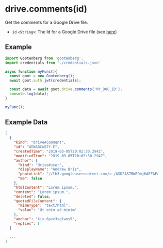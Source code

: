 # drive.comments(id)

Get the comments for a Google Drive file.

- `id` `<String>`: The Id for a Google Drive file (see [here](../README.md#usage))

## Example
```javascript
import Gootenberg from 'gootenberg';
import credentials from './credentials.json'

async function myFunc(){
  const goot = new Gootenberg();
  await goot.auth.jwt(credentials);

  const data = await goot.drive.comments('MY_DOC_ID');
  console.log(data);
}

myFunc();
```

## Example Data
```json
[
  {
    "kind": "drive#comment",
    "id": "AEWABCuB7Y-E",
    "createdTime": "2019-03-05T20:02:30.294Z",
    "modifiedTime": "2019-03-05T20:02:30.294Z",
    "author": {
      "kind": "drive#user",
      "displayName": "Andrew Briz",
      "photoLink": "//lh3.googleusercontent.com/a-/ASDFAS7BWE9mjHAEFAEA0JASDFAADFAEbm1r3AVEASEFFyCT-arfkWCg=s96-k-no",
      "me": false
    },
    "htmlContent": "Lorem ipsum.",
    "content": "Lorem ipsum.",
    "deleted": false,
    "quotedFileContent": {
      "mimeType": "text/html",
      "value": "Ut enim ad minim"
    },
    "anchor": "kix.6pvv3sglwns5",
    "replies": []
  }

  ...
]
```
